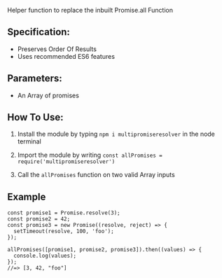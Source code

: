 Helper function to replace the inbuilt Promise.all Function

## Specification:
- Preserves Order Of Results 
- Uses recommended ES6 features

## Parameters:
- An Array of promises


## How To Use:

1. Install the module by typing `npm i multipromiseresolver` in the node terminal

2. Import the module by writing `const allPromises = require('multipromiseresolver')`

3. Call the `allPromises` function on two valid Array inputs

## Example

```
const promise1 = Promise.resolve(3);
const promise2 = 42;
const promise3 = new Promise((resolve, reject) => {
  setTimeout(resolve, 100, 'foo');
});

allPromises([promise1, promise2, promise3]).then((values) => {
  console.log(values);
});
//=> [3, 42, "foo"]

```